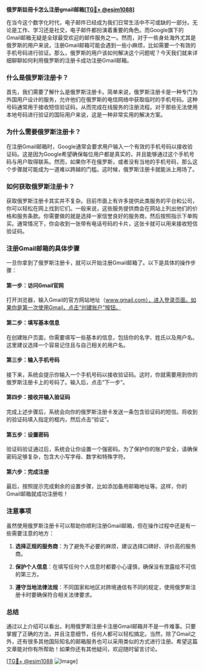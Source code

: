 **俄罗斯註冊卡怎么注册gmail邮箱[[TG💪+ @esim1088](https://t.me/s/esim1088)]**

在当今这个数字化时代，电子邮件已经成为我们日常生活中不可或缺的一部分。无论是工作、学习还是社交，电子邮件都扮演着重要的角色。而Google旗下的Gmail邮箱无疑是全球最受欢迎的邮件服务之一。然而，对于一些身处海外尤其是俄罗斯的用户来说，注册Gmail邮箱可能会遇到一些小麻烦，比如需要一个有效的手机号码进行验证。那么，俄罗斯的用户该如何解决这个问题呢？今天我们就来详细聊聊如何利用俄罗斯的注册卡成功注册Gmail邮箱。

### 什么是俄罗斯注册卡？

首先，我们需要了解什么是俄罗斯注册卡。简单来说，俄罗斯注册卡是一种专门为外国用户设计的服务，允许他们在俄罗斯的电信网络中获取临时的手机号码。这种号码通常用于接收短信验证码，从而完成在线服务的注册流程。对于那些无法使用本地号码进行验证的国际用户来说，这是一种非常实用的解决方案。

### 为什么需要俄罗斯注册卡？

在注册Gmail邮箱时，Google通常会要求用户输入一个有效的手机号码以接收验证码。这是因为Google希望确保每位用户都是真实的，并且能够通过这个手机号码与用户取得联系。然而，如果你不在俄罗斯，或者没有当地的手机号码，那么这个步骤就可能成为一道难以跨越的门槛。这时候，俄罗斯注册卡就能派上用场了。

### 如何获取俄罗斯注册卡？

获取俄罗斯注册卡其实并不复杂。目前市面上有许多提供此类服务的平台和公司，你可以轻松在网上找到它们。一般来说，这些服务提供商会在网站上列出他们的价格和服务条款。你需要做的就是选择一家信誉良好的服务商，然后按照指示下单购买。通常情况下，你会收到一张带有电话号码的卡片，这张卡就可以用来接收短信验证码。

### 注册Gmail邮箱的具体步骤

一旦你拿到了俄罗斯注册卡，就可以开始注册Gmail邮箱了。以下是具体的操作步骤：

#### 第一步：访问Gmail官网
打开浏览器，输入Gmail的官方网站地址（www.gmail.com），进入登录页面。如果你是第一次使用Gmail，点击“创建账户”按钮。

#### 第二步：填写基本信息
在创建账户页面，你需要填写一些基本的信息，包括你的名字、姓氏以及用户名。这里建议选择一个容易记住且与自己相关的用户名。

#### 第三步：输入手机号码
接下来，系统会提示你输入一个手机号码以接收验证码。这时，你就需要用到你的俄罗斯注册卡上的号码了。输入后，点击“下一步”。

#### 第四步：接收并输入验证码
完成上述步骤后，系统会向你的俄罗斯注册卡发送一条包含验证码的短信。将收到的验证码填入指定的框内，然后点击“验证”。

#### 第五步：设置密码
验证码验证通过后，系统会让你设置一个强密码。为了保护你的账户安全，请确保密码足够复杂，包含大小写字母、数字和特殊字符。

#### 第六步：完成注册
最后，按照提示完成剩余的设置步骤，比如添加备用邮箱地址等。这样，你的Gmail邮箱就成功注册啦！

### 注意事项

虽然使用俄罗斯注册卡可以帮助你顺利注册Gmail邮箱，但在操作过程中还是有一些需要注意的地方：

1. **选择正规的服务商**：为了避免不必要的麻烦，建议选择口碑好、评价高的服务商。
   
2. **保护个人信息**：在填写任何个人信息时都要小心谨慎，确保没有泄露给不可信的第三方。

3. **遵守当地法律法规**：不同国家和地区对跨境通信有不同的规定，使用俄罗斯注册卡时要确保符合相关法律要求。

### 总结

通过以上介绍可以看出，利用俄罗斯注册卡注册Gmail邮箱并不是一件难事。只要掌握了正确的方法，并且注意细节，任何人都可以轻松搞定。当然，除了Gmail之外，还有很多其他国际知名的邮箱服务也可以采用类似的方式进行注册。希望这篇文章能对你有所帮助！如果你还有其他疑问，欢迎随时留言讨论。

[[TG💪+ @esim1088](https://t.me/s/esim1088) ![Image](https://i.postimg.cc/4NQfJmqS/Snipaste-2025-05-13-00-14-12.png)]